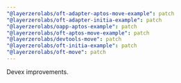 ```yaml
---
"@layerzerolabs/oft-adapter-aptos-move-example": patch
"@layerzerolabs/oft-adapter-initia-example": patch
"@layerzerolabs/oapp-aptos-example": patch
"@layerzerolabs/oft-aptos-move-example": patch
"@layerzerolabs/devtools-move": patch
"@layerzerolabs/oft-initia-example": patch
"@layerzerolabs/oft-move": patch
---
```


Devex improvements.
